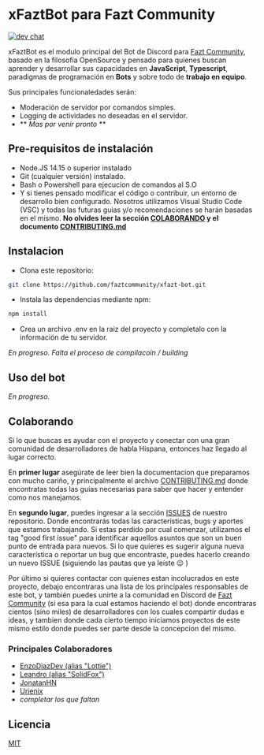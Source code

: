 # xFaztBot para Fazt Community
[![dev chat](https://discordapp.com/api/guilds/466723723853037589/widget.png?style=shield)](https://discord.gg/mFUY4sT)

xFaztBot es el modulo principal del Bot de Discord para [Fazt Community](https://github.com/faztcommunity), basado en la filosofía OpenSource y pensado para quienes buscan aprender y desarrollar sus capacidades en **JavaScript**, **Typescript**, paradigmas de programación en **Bots** y sobre todo de **trabajo en equipo**.


Sus principales funcionaledades serán:
- Moderación de servidor por comandos simples.
- Logging de actividades no deseadas en el servidor.
- ** *Mas por venir pronto* **

## Pre-requisitos de instalación

- Node.JS 14.15 o superior instalado
- Git (cualquier versión) instalado.
- Bash o Powershell para ejecucion de comandos al S.O
- Y si tienes pensado modificar el código o contribuir, un entorno de desarrollo bien configurado. Nosotros utilizamos Visual Studio Code (VSC) y todas las futuras guias y/o recomendaciones se harán basadas en el mismo. **No olvides leer la sección [COLABORANDO](#colaborando) y el documento [CONTRIBUTING.md](./CONTRIBUTING.md)**

## Instalacion

- Clona este repositorio:

```bash
git clone https://github.com/faztcommunity/xfazt-bot.git
```
- Instala las dependencias mediante npm:

```bash
npm install
```
- Crea un archivo .env en la raiz del proyecto y completalo con la información de tu servidor.

*En progreso. Falta el proceso de compilacoin / building*

## Uso del bot

*En progreso.*

## Colaborando
Si lo que buscas es ayudar con el proyecto y conectar con una gran comunidad de desarrolladores de habla Hispana, entonces haz llegado al lugar correcto.

En **primer lugar** asegúrate de leer bien la documentacion que preparamos con mucho cariño, y principalmente el archivo [CONTRIBUTING.md](./CONTRIBUTING.md) donde encontratas todas las guias necesarias para saber que hacer y entender como nos manejamos.

En **segundo lugar**, puedes ingresar a la sección [ISSUES](https://github.com/faztcommunity/xfazt-bot/issues) de nuestro repositorio. Donde encontrarás todas las características, bugs y aportes que estamos trabajando. Si estas perdido por cual comenzar, utilizamos el tag "good first issue" para identificar aquellos asuntos que son un buen punto de entrada para nuevos. Si lo que quieres es sugerir alguna nueva característica o reportar un bug que encontraste, puedes hacerlo creando un nuevo ISSUE (siguiendo las pautas que ya leíste :wink: )

Por último si quieres contactar con quienes estan incolucrados en este proyecto, debajo encontraras una lista de los principales responsables de este bot, y también puedes unirte a la comunidad en Discord de [Fazt Community](https://discord.gg/mFUY4sT) (si esa para la cual estamos haciendo el bot) donde encontraras cientos (sino miles) de desarrolladores con los cuales compartir dudas e ideas, y tambien donde cada cierto tiempo iniciamos proyectos de este mismo estilo donde puedes ser parte desde la concepcion del mismo.


### Principales Colaboradores
- [EnzoDiazDev (alias "Lottie")](https://github.com/EnzoDiazDev)
- [Leandro (alias "SolidFox")](https://github.com/lamodey)
- [JonatanHN](https://github.com/JonatanHN)
- [Urienix](https://github.com/urienix)
- *completar los que faltan*

## Licencia
[MIT](./LICENSE)